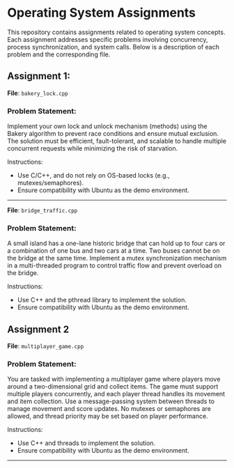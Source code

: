 # Operating System Assignments

This repository contains assignments related to operating system concepts. Each assignment addresses specific problems involving concurrency, process synchronization, and system calls. Below is a description of each problem and the corresponding file.

## Assignment 1:

**File**: `bakery_lock.cpp`

### Problem Statement:
Implement your own lock and unlock mechanism (methods) using the Bakery algorithm to prevent race conditions and ensure mutual exclusion. The solution must be efficient, fault-tolerant, and scalable to handle multiple concurrent requests while minimizing the risk of starvation.

Instructions:
- Use C/C++, and do not rely on OS-based locks (e.g., mutexes/semaphores).
- Ensure compatibility with Ubuntu as the demo environment.

---

**File**: `bridge_traffic.cpp`

### Problem Statement:
A small island has a one-lane historic bridge that can hold up to four cars or a combination of one bus and two cars at a time. Two buses cannot be on the bridge at the same time. Implement a mutex synchronization mechanism in a multi-threaded program to control traffic flow and prevent overload on the bridge.

Instructions:
- Use C++ and the pthread library to implement the solution.
- Ensure compatibility with Ubuntu as the demo environment.


## Assignment 2
**File**: `multiplayer_game.cpp`

### Problem Statement:
You are tasked with implementing a multiplayer game where players move around a two-dimensional grid and collect items. The game must support multiple players concurrently, and each player thread handles its movement and item collection. Use a message-passing system between threads to manage movement and score updates. No mutexes or semaphores are allowed, and thread priority may be set based on player performance.

Instructions:
- Use C++ and threads to implement the solution.
- Ensure compatibility with Ubuntu as the demo environment.

---
